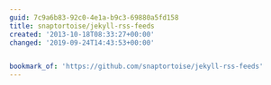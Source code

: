 ```yaml
---
guid: 7c9a6b83-92c0-4e1a-b9c3-69880a5fd158
title: snaptortoise/jekyll-rss-feeds
created: '2013-10-18T08:33:27+00:00'
changed: '2019-09-24T14:43:53+00:00'


bookmark_of: 'https://github.com/snaptortoise/jekyll-rss-feeds'
---
```




